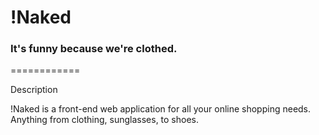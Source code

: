 # !Naked

### It's funny because we're clothed.

============

Description

!Naked is a front-end web application for all your online shopping needs. Anything from clothing, sunglasses, to shoes.
